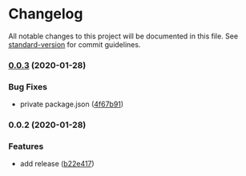 # Changelog

All notable changes to this project will be documented in this file. See [standard-version](https://github.com/conventional-changelog/standard-version) for commit guidelines.

### [0.0.3](https://github.com/sqlwwx/docker-alinode/compare/v0.0.2...v0.0.3) (2020-01-28)


### Bug Fixes

* private package.json ([4f67b91](https://github.com/sqlwwx/docker-alinode/commit/4f67b91c7c55624309db9682430e887d19c90ca6))

### 0.0.2 (2020-01-28)


### Features

* add release ([b22e417](https://github.com/sqlwwx/docker-alinode/commit/b22e417294fe31bfa327595635583aa5072ee0a3))
